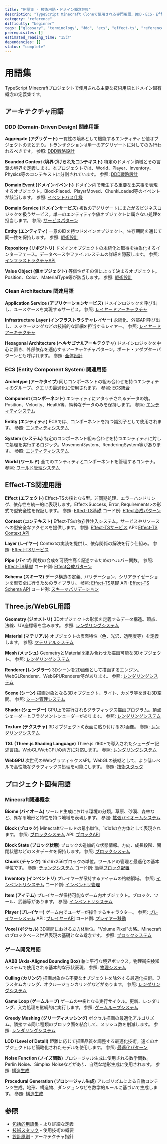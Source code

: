 ```yaml
---
title: "用語集 - 技術用語・ドメイン概念辞典"
description: "TypeScript Minecraft Cloneで使用される専門用語、DDD・ECS・Effect-TS概念の包括的定義集。"
category: "reference"
difficulty: "beginner"
tags: ["glossary", "terminology", "ddd", "ecs", "effect-ts", "reference", "domain-concepts"]
prerequisites: []
estimated_reading_time: "15分"
dependencies: []
status: "complete"
---
```


# 用語集

TypeScript Minecraftプロジェクトで使用される主要な技術用語とドメイン固有概念の定義集です。

## アーキテクチャ用語

### DDD (Domain-Driven Design) 関連用語

**Aggregate (アグリゲート)**
一貫性の境界として機能するエンティティと値オブジェクトのまとまり。トランザクションは単一のアグリゲートに対してのみ行われるべきです。
参照: [DDD戦略設計](../01-architecture/02-ddd-strategic-design.md)

**Bounded Context (境界づけられたコンテキスト)**
特定のドメイン領域とその言葉の境界を定義します。本プロジェクトでは、World、Player、Inventory、Physics等のコンテキストに分割されています。
参照: [DDD戦略設計](../01-architecture/02-ddd-strategic-design.md)

**Domain Event (ドメインイベント)**
ドメイン内で発生する重要な出来事を表現するオブジェクト。BlockPlaced、PlayerMoved、ChunkLoaded等のイベントが該当します。
参照: [イベントバス仕様](../02-specifications/02-api-design/02-event-bus-specification.md)

**Domain Service (ドメインサービス)**
複数のアグリゲートにまたがるビジネスロジックを扱うサービス。単一のエンティティや値オブジェクトに属さない処理を担当します。
参照: [サービスパターン](../07-pattern-catalog/01-service-patterns.md)

**Entity (エンティティ)**
一意のIDを持つドメインオブジェクト。生存期間を通じて同一性を保持します。
参照: [戦術設計](../01-architecture/01-tactical-design.md)

**Repository (リポジトリ)**
ドメインオブジェクトの永続化と取得を抽象化するインターフェース。データベースやファイルシステムの詳細を隠蔽します。
参照: [インフラストラクチャAPI](../05-reference/api-reference/infrastructure-apis.md)

**Value Object (値オブジェクト)**
等価性がその値によって決まるオブジェクト。Position、Color、MaterialType等が該当します。
参照: [戦術設計](../01-architecture/01-tactical-design.md)

### Clean Architecture 関連用語

**Application Service (アプリケーションサービス)**
ドメインロジックを呼び出し、ユースケースを実現するサービス。
参照: [レイヤードアーキテクチャ](../01-architecture/04-layered-architecture.md)

**Infrastructure Layer (インフラストラクチャレイヤー)**
永続化、外部API呼び出し、メッセージングなどの技術的な詳細を担当するレイヤー。
参照: [レイヤードアーキテクチャ](../01-architecture/04-layered-architecture.md)

**Hexagonal Architecture (ヘキサゴナルアーキテクチャ)**
ドメインロジックを中心に置き、外部依存を適応するアーキテクチャパターン。ポート・アダプターパターンとも呼ばれます。
参照: [全体設計](../01-architecture/00-overall-design.md)

### ECS (Entity Component System) 関連用語

**Archetype (アーキタイプ)**
同じコンポーネントの組み合わせを持つエンティティのグループ。クエリの最適化に使用されます。
参照: [ECS統合](../01-architecture/05-ecs-integration.md)

**Component (コンポーネント)**
エンティティにアタッチされるデータの塊。Position、Velocity、Health等、純粋なデータのみを保持します。
参照: [エンティティシステム](../02-specifications/00-core-features/04-entity-system.md)

**Entity (エンティティ)**
ECSでは、コンポーネントを持つ識別子として使用されます。
参照: [エンティティシステム](../02-specifications/00-core-features/04-entity-system.md)

**System (システム)**
特定のコンポーネント組み合わせを持つエンティティに対して処理を実行するロジック。MovementSystem、RenderingSystem等があります。
参照: [エンティティシステム](../02-specifications/00-core-features/04-entity-system.md)

**World (ワールド)**
全てのエンティティとコンポーネントを管理するコンテナ。
参照: [ワールド管理システム](../02-specifications/00-core-features/01-world-management-system.md)

## Effect-TS関連用語

**Effect (エフェクト)**
Effect-TSの核となる型。非同期処理、エラーハンドリング、依存性を統一的に表現します。Effect<Success, Error, Requirements>の形式で型安全性を保証します。
参照: [Effect-TS基礎](../01-architecture/06a-effect-ts-basics.md)
コード例: [Effect合成パターン](../06-examples/02-advanced-patterns/01-effect-composition.md)

**Context (コンテキスト)**
Effect-TSの依存性注入システム。サービスやリソースへの型安全なアクセスを提供します。
参照: [Effect-TSサービス](../01-architecture/06b-effect-ts-services.md)
API: [Effect-TS Context API](../05-reference/effect-ts-context-api.md)

**Layer (レイヤー)**
Contextの実装を提供し、依存関係の解決を行う仕組み。
参照: [Effect-TSサービス](../01-architecture/06b-effect-ts-services.md)

**Pipe (パイプ)**
関数の合成を可読性高く記述するためのヘルパー関数。
参照: [Effect-TS基礎](../01-architecture/06a-effect-ts-basics.md)
コード例: [Effect合成パターン](../06-examples/02-advanced-patterns/01-effect-composition.md)

**Schema (スキーマ)**
データ構造の定義、バリデーション、シリアライゼーションを型安全に行うためのライブラリ。
参照: [Effect-TS基礎](../01-architecture/06a-effect-ts-basics.md)
API: [Effect-TS Schema API](../05-reference/effect-ts-schema-api.md)
コード例: [スキーマバリデーション](../06-examples/02-advanced-patterns/02-schema-validation.md)

## Three.js/WebGL用語

**Geometry (ジオメトリ)**
3Dオブジェクトの形状を定義するデータ構造。頂点、法線、UV座標等を含みます。
参照: [レンダリングシステム](../02-specifications/00-core-features/05-rendering-system.md)

**Material (マテリアル)**
オブジェクトの表面特性（色、光沢、透明度等）を定義します。
参照: [マテリアルシステム](../02-specifications/00-core-features/10-material-system.md)

**Mesh (メッシュ)**
GeometryとMaterialを組み合わせた描画可能な3Dオブジェクト。
参照: [レンダリングシステム](../02-specifications/00-core-features/05-rendering-system.md)

**Renderer (レンダラー)**
3Dシーンを2D画像として描画するエンジン。WebGLRenderer、WebGPURenderer等があります。
参照: [レンダリングシステム](../02-specifications/00-core-features/05-rendering-system.md)

**Scene (シーン)**
描画対象となる3Dオブジェクト、ライト、カメラ等を含む3D空間。
参照: [シーン管理システム](../02-specifications/00-core-features/11-scene-management-system.md)

**Shader (シェーダー)**
GPU上で実行されるグラフィックス描画プログラム。頂点シェーダーとフラグメントシェーダーがあります。
参照: [レンダリングシステム](../02-specifications/00-core-features/05-rendering-system.md)

**Texture (テクスチャ)**
3Dオブジェクトの表面に貼り付ける2D画像。
参照: [レンダリングシステム](../02-specifications/00-core-features/05-rendering-system.md)

**TSL (Three.js Shading Language)**
Three.js r160+で導入されたシェーダー記述言語。WebGL/WebGPUの両方に対応します。
参照: [レンダリングシステム](../02-specifications/00-core-features/05-rendering-system.md)

**WebGPU**
次世代のWebグラフィックスAPI。WebGLの後継として、より低レベルで高性能なグラフィックス処理を可能にします。
参照: [技術スタック](../01-architecture/03-technology-stack.md)

## プロジェクト固有用語

### Minecraft関連概念

**Biome (バイオーム)**
ワールド生成における環境の分類。草原、砂漠、森林など、異なる地形と特性を持つ地域を表現します。
参照: [拡張バイオームシステム](../02-specifications/01-enhanced-features/12-extended-biome-system.md)

**Block (ブロック)**
Minecraftワールドの最小単位。1x1x1の立方体として表現されます。
参照: [ブロックシステム](../02-specifications/00-core-features/03-block-system.md)
API: [ブロックAPI](../05-reference/game-block-api.md)

**Block State (ブロック状態)**
ブロックの追加的な状態情報。方向、成長段階、開閉状態などのメタデータを保持します。
参照: [ブロックシステム](../02-specifications/00-core-features/03-block-system.md)

**Chunk (チャンク)**
16x16x256ブロックの単位。ワールドの管理と最適化の基本単位です。
参照: [チャンクシステム](../02-specifications/00-core-features/07-chunk-system.md)
コード例: [簡単ブロック配置](../06-examples/01-basic-usage/01-simple-block-placement.md)

**Inventory (インベントリ)**
プレイヤーが保持するアイテムの格納領域。
参照: [インベントリシステム](../02-specifications/00-core-features/01-inventory-system.md)
コード例: [インベントリ管理](../06-examples/01-basic-usage/03-inventory-management.md)

**Item (アイテム)**
プレイヤーが保持可能なゲーム内オブジェクト。ブロック、ツール、武器等があります。
参照: [インベントリシステム](../02-specifications/00-core-features/01-inventory-system.md)

**Player (プレイヤー)**
ゲーム内でユーザーが操作するキャラクター。
参照: [プレイヤーシステム](../02-specifications/00-core-features/02-player-system.md)
API: [プレイヤーAPI](../05-reference/game-player-api.md)
コード例: [プレイヤー移動](../06-examples/01-basic-usage/02-player-movement.md)

**Voxel (ボクセル)**
3D空間における立方体単位。"Volume Pixel"の略。Minecraftのブロックベース世界表現の基礎となる概念です。
参照: [ブロックシステム](../02-specifications/00-core-features/03-block-system.md)

### ゲーム開発用語

**AABB (Axis-Aligned Bounding Box)**
軸に平行な境界ボックス。物理衝突検知システムで使用される基本的な形状表現。
参照: [物理システム](../02-specifications/00-core-features/06-physics-system.md)

**Culling (カリング)**
描画対象から不要なオブジェクトを除外する最適化技術。フラスタムカリング、オクルージョンカリングなどがあります。
参照: [レンダリングシステム](../02-specifications/00-core-features/05-rendering-system.md)

**Game Loop (ゲームループ)**
ゲームの中核となる実行サイクル。更新、レンダリング、入力処理を継続的に実行します。
参照: [ゲームループシステム](../02-specifications/00-core-features/22-game-loop-system.md)

**Greedy Meshing (グリーディメッシング)**
ボクセル描画の最適化アルゴリズム。隣接する同じ種類のブロック面を結合して、メッシュ数を削減します。
参照: [レンダリングシステム](../02-specifications/00-core-features/05-rendering-system.md)

**LOD (Level of Detail)**
距離に応じて描画品質を調整する最適化技術。遠くのオブジェクトほど簡略化されたモデルを使用します。
参照: [最適化パターン](../07-pattern-catalog/06-optimization-patterns.md)

**Noise Function (ノイズ関数)**
プロシージャル生成に使用される数学関数。Perlin Noise、Simplex Noiseなどがあり、自然な地形生成に使用されます。
参照: [構造生成](../02-specifications/01-enhanced-features/09-structure-generation.md)

**Procedural Generation (プロシージャル生成)**
アルゴリズムによる自動コンテンツ生成。地形、構造物、ダンジョンなどを数学的ルールに基づいて生成します。
参照: [構造生成](../02-specifications/01-enhanced-features/09-structure-generation.md)

## 参照

- [包括的用語集](../04-appendix/00-glossary.md) - より詳細な定義
- [技術スタック](../01-architecture/03-technology-stack.md) - 使用技術の概要
- [設計原則](../01-architecture/01-design-principles.md) - アーキテクチャ指針